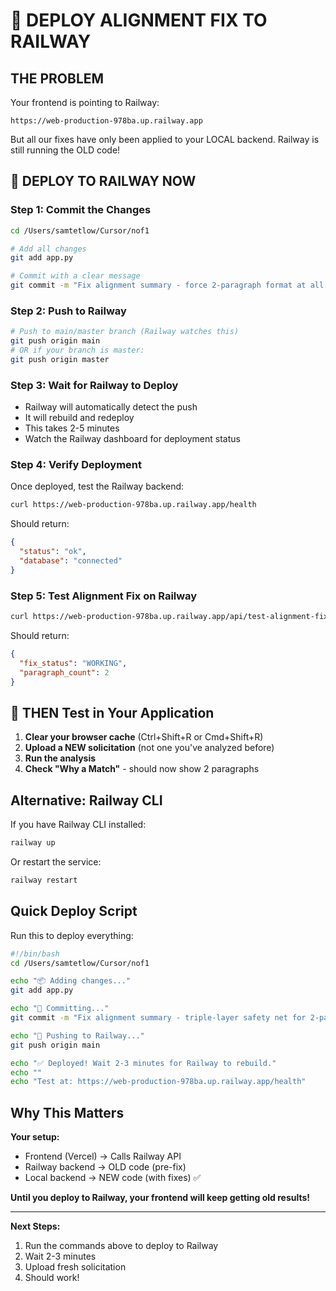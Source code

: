 # 🚂 DEPLOY ALIGNMENT FIX TO RAILWAY

## THE PROBLEM

Your frontend is pointing to Railway:
```
https://web-production-978ba.up.railway.app
```

But all our fixes have only been applied to your LOCAL backend. Railway is still running the OLD code!

## 🚀 DEPLOY TO RAILWAY NOW

### Step 1: Commit the Changes
```bash
cd /Users/samtetlow/Cursor/nof1

# Add all changes
git add app.py

# Commit with a clear message
git commit -m "Fix alignment summary - force 2-paragraph format at all levels"
```

### Step 2: Push to Railway
```bash
# Push to main/master branch (Railway watches this)
git push origin main
# OR if your branch is master:
git push origin master
```

### Step 3: Wait for Railway to Deploy
- Railway will automatically detect the push
- It will rebuild and redeploy
- This takes 2-5 minutes
- Watch the Railway dashboard for deployment status

### Step 4: Verify Deployment
Once deployed, test the Railway backend:
```bash
curl https://web-production-978ba.up.railway.app/health
```

Should return:
```json
{
  "status": "ok",
  "database": "connected"
}
```

### Step 5: Test Alignment Fix on Railway
```bash
curl https://web-production-978ba.up.railway.app/api/test-alignment-fix
```

Should return:
```json
{
  "fix_status": "WORKING",
  "paragraph_count": 2
}
```

## 🎯 THEN Test in Your Application

1. **Clear your browser cache** (Ctrl+Shift+R or Cmd+Shift+R)
2. **Upload a NEW solicitation** (not one you've analyzed before)
3. **Run the analysis**
4. **Check "Why a Match"** - should now show 2 paragraphs

## Alternative: Railway CLI

If you have Railway CLI installed:
```bash
railway up
```

Or restart the service:
```bash
railway restart
```

## Quick Deploy Script

Run this to deploy everything:
```bash
#!/bin/bash
cd /Users/samtetlow/Cursor/nof1

echo "📦 Adding changes..."
git add app.py

echo "💾 Committing..."
git commit -m "Fix alignment summary - triple-layer safety net for 2-paragraph format"

echo "🚀 Pushing to Railway..."
git push origin main

echo "✅ Deployed! Wait 2-3 minutes for Railway to rebuild."
echo ""
echo "Test at: https://web-production-978ba.up.railway.app/health"
```

## Why This Matters

**Your setup:**
- Frontend (Vercel) → Calls Railway API
- Railway backend → OLD code (pre-fix)
- Local backend → NEW code (with fixes) ✅

**Until you deploy to Railway, your frontend will keep getting old results!**

---

**Next Steps:**
1. Run the commands above to deploy to Railway
2. Wait 2-3 minutes
3. Upload fresh solicitation
4. Should work!

